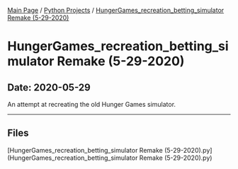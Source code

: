 [Main Page](/) / [Python Projects](/python) / [HungerGames_recreation_betting_simulator Remake (5-29-2020)](/python/2019-11-15_Connect_4_AI_v4)

# HungerGames_recreation_betting_simulator Remake (5-29-2020)

## Date: 2020-05-29

An attempt at recreating the old Hunger Games simulator.

-----

## Files

[HungerGames_recreation_betting_simulator Remake (5-29-2020).py](HungerGames_recreation_betting_simulator Remake (5-29-2020).py)